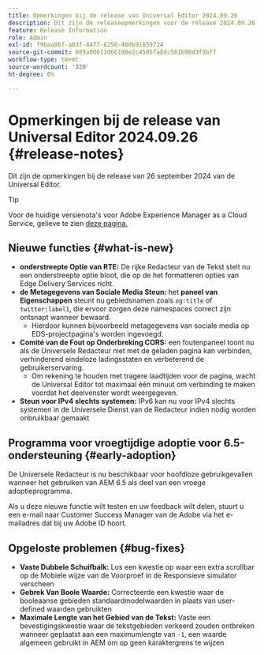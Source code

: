 ```yaml
---
title: Opmerkingen bij de release van Universal Editor 2024.09.26
description: Dit zijn de releaseopmerkingen voor de release 2024.09.26 van de Universal Editor.
feature: Release Information
role: Admin
exl-id: f9baa86f-a83f-4477-8250-460b91659724
source-git-commit: 089a00613d66190e2c4585fa8dc561b98d3f9bff
workflow-type: tm+mt
source-wordcount: '320'
ht-degree: 0%

---
```


# Opmerkingen bij de release van Universal Editor 2024.09.26 {#release-notes}

Dit zijn de opmerkingen bij de release van 26 september 2024 van de Universal Editor.

>[!TIP]
>
>Voor de huidige versienota&#39;s voor Adobe Experience Manager as a Cloud Service, gelieve te zien [ deze pagina.](/help/release-notes/release-notes-cloud/release-notes-current.md)

## Nieuwe functies {#what-is-new}

* **onderstreepte Optie van RTE:** De rijke Redacteur van de Tekst stelt nu een onderstreepte optie bloot, die op de het formatteren opties van Edge Delivery Services richt.
* **de Metagegevens van Sociale Media Steun:** het **paneel van Eigenschappen** steunt nu gebiedsnamen zoals `og:title` of `twitter:label1`, die ervoor zorgen deze namespaces correct zijn ontsnapt wanneer bewaard.
   * Hierdoor kunnen bijvoorbeeld metagegevens van sociale media op EDS-projectpagina&#39;s worden ingevoegd.
* **Comité van de Fout op Onderbreking CORS:** een foutenpaneel toont nu als de Universele Redacteur niet met de geladen pagina kan verbinden, verhinderend eindeloze ladingsstaten en verbeterend de gebruikerservaring.
   * Om rekening te houden met tragere laadtijden voor de pagina, wacht de Universal Editor tot maximaal één minuut om verbinding te maken voordat het deelvenster wordt weergegeven.
* **Steun voor IPv4 slechts systemen:** IPv6 kan nu voor IPv4 slechts systemen in de Universele Dienst van de Redacteur indien nodig worden onbruikbaar gemaakt

## Programma voor vroegtijdige adoptie voor 6.5-ondersteuning {#early-adoption}

De Universele Redacteur is nu beschikbaar voor hoofdloze gebruikgevallen wanneer het gebruiken van AEM 6.5 als deel van een vroege adoptieprogramma.

Als u deze nieuwe functie wilt testen en uw feedback wilt delen, stuurt u een e-mail naar Customer Success Manager van de Adobe via het e-mailadres dat bij uw Adobe ID hoort.

## Opgeloste problemen {#bug-fixes}

* **Vaste Dubbele Schuifbalk:** Los een kwestie op waar een extra scrollbar op de Mobiele wijze van de Voorproef in de Responsieve simulator verscheen
* **Gebrek Van Boole Waarde:** Correcteerde een kwestie waar de booleaanse gebieden standaardmodelwaarden in plaats van user-defined waarden gebruikten
* **Maximale Lengte van het Gebied van de Tekst:** Vaste een bevestigingskwestie waar de tekstgebieden verkeerd zouden ontbreken wanneer geplaatst aan een maximumlengte van `-1`, een waarde algemeen gebruikt in AEM om op geen karaktergrens te wijzen
